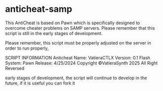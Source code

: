 # anticheat-samp
This AntiCheat is based on Pawn which is specifically designed to overcome cheater problems on SAMP servers. Please remember that this script is still in the early stages of development.

Please remember, this script must be properly adjusted on the server in order to run properly,

SCRIPT INFORMATION
Anticheat Name: VatieraCTLX
Version: 0.1 Flash
System: Pawn
Release: 4/25/2024
Copyright ©VatieraSynth 2025 All Right Reversed 


early stages of development, the script will continue to develop in the future, if it is useful you can fork it
